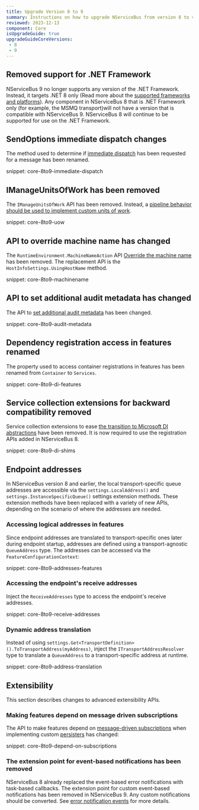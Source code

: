 ```yaml
---
title: Upgrade Version 8 to 9
summary: Instructions on how to upgrade NServiceBus from version 8 to version 9.
reviewed: 2023-12-13
component: Core
isUpgradeGuide: true
upgradeGuideCoreVersions:
 - 8
 - 9
---
```


## Removed support for .NET Framework

NServiceBus 9 no longer supports any version of the .NET Framework. Instead, it targets .NET 8 only (Read more about the [supported frameworks and platforms](/nservicebus/upgrades/supported-platforms.md)). Any component in NServiceBus 8 that is .NET Framework only (for example, the MSMQ transport)will not have a version that is compatible with NServiceBus 9. NServiceBus 8 will continue to be supported for use on the .NET Framework.

## SendOptions immediate dispatch changes

The method used to determine if [immediate dispatch](/nservicebus/messaging/send-a-message.md#dispatching-a-message-immediately) has been requested for a message has been renamed.

snippet: core-8to9-immediate-dispatch

## IManageUnitsOfWork has been removed

The `IManageUnitsOfWork` API has been removed. Instead, a [pipeline behavior should be used to implement custom units of work](/nservicebus/pipeline/unit-of-work.md#implementing-custom-unit-of-work).

snippet: core-8to9-uow

## API to override machine name has changed

The `RuntimeEnvironment.MachineNameAction` API [Override the machine name](/nservicebus/hosting/override-machine-name.md) has been removed. The replacement API is the `HostInfoSettings.UsingHostName` method.

snippet: core-8to9-machinename

## API to set additional audit metadata has changed

The API to [set additional audit metadata](/nservicebus/operations/auditing.md#additional-audit-information) has been changed.

snippet: core-8to9-audit-metadata

## Dependency registration access in features renamed

The property used to access container registrations in features has been renamed from `Container` to `Services`.

snippet: core-8to9-di-features

## Service collection extensions for backward compatibility removed

Service collection extensions to ease [the transition to Microsoft DI abstractions](/nservicebus/upgrades/7to8/dependency-injection.md#registercomponents-changes) have been removed. It is now required to use the registration APIs added in NServiceBus 8.

snippet: core-8to9-di-shims

## Endpoint addresses

In NServiceBus version 8 and earlier, the local transport-specific queue addresses are accessible via the `settings.LocalAddress()` and `settings.InstanceSpecificQueue()` settings extension methods. These extension methods have been replaced with a variety of new APIs, depending on the scenario of where the addresses are needed.

### Accessing logical addresses in features

Since endpoint addresses are translated to transport-specific ones later during endpoint startup, addresses are defined using a transport-agnostic `QueueAddress` type. The addresses can be accessed via the `FeatureConfigurationContext`:

snippet: core-8to9-addresses-features

### Accessing the endpoint's receive addresses

Inject the `ReceiveAddresses` type to access the endpoint's receive addresses.

snippet: core-8to9-receive-addresses

### Dynamic address translation

Instead of using `settings.Get<TransportDefinition>().ToTransportAddress(myAddress)`, inject the `ITransportAddressResolver` type to translate a `QueueAddress` to a transport-specific address at runtime.

snippet: core-8to9-address-translation

## Extensibility

This section describes changes to advanced extensibility APIs.

### Making features depend on message driven subscriptions

The API to make features depend on [message-driven subscriptions](/nservicebus/messaging/publish-subscribe/#mechanics-message-driven-persistence-based) when implementing custom [persisters](/persistence/) has changed:

snippet: core-8to9-depend-on-subscriptions

### The extension point for event-based notifications has been removed

NServiceBus 8 already replaced the event-based error notifications with task-based callbacks. The extension point for custom event-based notifications has been removed in NServiceBus 9. Any custom notifications should be converted. See [error notification events](/nservicebus/upgrades/7to8/#error-notification-events) for more details.
